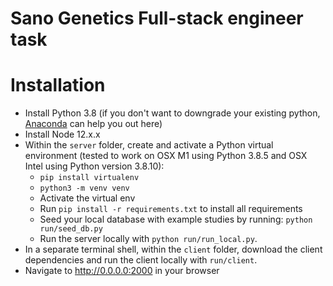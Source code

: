 # Sano Genetics Full-stack engineer task

# Installation

- Install Python 3.8 (if you don't want to downgrade your existing python, [Anaconda](https://www.anaconda.com/products/distribution) can help you out here)
- Install Node 12.x.x
- Within the `server` folder, create and activate a Python virtual environment (tested to work on OSX M1 using Python 3.8.5 and OSX Intel using Python version 3.8.10):
  - `pip install virtualenv`
  - `python3 -m venv venv`
  - Activate the virtual env
  - Run `pip install -r requirements.txt` to install all requirements
  - Seed your local database with example studies by running: `python run/seed_db.py`
  - Run the server locally with `python run/run_local.py`.
- In a separate terminal shell, within the `client` folder, download the client dependencies and run the client locally with `run/client`.
- Navigate to http://0.0.0.0:2000 in your browser
